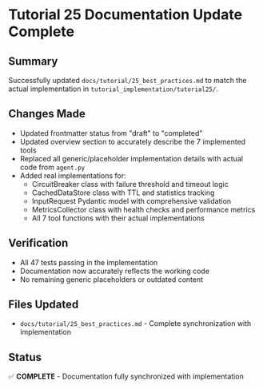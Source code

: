 # Tutorial 25 Documentation Update Complete

## Summary
Successfully updated `docs/tutorial/25_best_practices.md` to match the actual implementation in `tutorial_implementation/tutorial25/`.

## Changes Made
- Updated frontmatter status from "draft" to "completed"
- Updated overview section to accurately describe the 7 implemented tools
- Replaced all generic/placeholder implementation details with actual code from `agent.py`
- Added real implementations for:
  - CircuitBreaker class with failure threshold and timeout logic
  - CachedDataStore class with TTL and statistics tracking
  - InputRequest Pydantic model with comprehensive validation
  - MetricsCollector class with health checks and performance metrics
  - All 7 tool functions with their actual implementations

## Verification
- All 47 tests passing in the implementation
- Documentation now accurately reflects the working code
- No remaining generic placeholders or outdated content

## Files Updated
- `docs/tutorial/25_best_practices.md` - Complete synchronization with implementation

## Status
✅ **COMPLETE** - Documentation fully synchronized with implementation